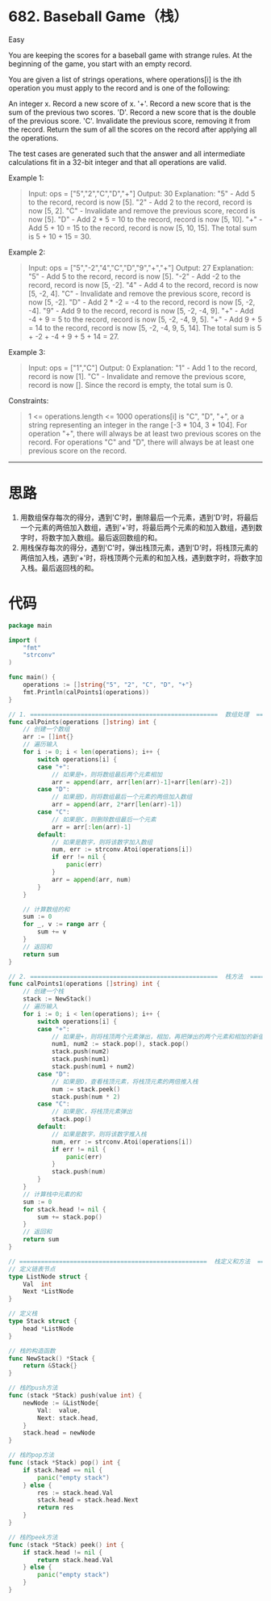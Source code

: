 # 682. Baseball Game（栈）

Easy

You are keeping the scores for a baseball game with strange rules. At the beginning of the game, you start with an empty record.

You are given a list of strings operations, where operations[i] is the ith operation you must apply to the record and is one of the following:

An integer x.
Record a new score of x.
'+'.
Record a new score that is the sum of the previous two scores.
'D'.
Record a new score that is the double of the previous score.
'C'.
Invalidate the previous score, removing it from the record.
Return the sum of all the scores on the record after applying all the operations.

The test cases are generated such that the answer and all intermediate calculations fit in a 32-bit integer and that all operations are valid.

 

Example 1:
> Input: ops = ["5","2","C","D","+"]
Output: 30
Explanation:
"5" - Add 5 to the record, record is now [5].
"2" - Add 2 to the record, record is now [5, 2].
"C" - Invalidate and remove the previous score, record is now [5].
"D" - Add 2 * 5 = 10 to the record, record is now [5, 10].
"+" - Add 5 + 10 = 15 to the record, record is now [5, 10, 15].
The total sum is 5 + 10 + 15 = 30.

Example 2:
> Input: ops = ["5","-2","4","C","D","9","+","+"]
Output: 27
Explanation:
"5" - Add 5 to the record, record is now [5].
"-2" - Add -2 to the record, record is now [5, -2].
"4" - Add 4 to the record, record is now [5, -2, 4].
"C" - Invalidate and remove the previous score, record is now [5, -2].
"D" - Add 2 * -2 = -4 to the record, record is now [5, -2, -4].
"9" - Add 9 to the record, record is now [5, -2, -4, 9].
"+" - Add -4 + 9 = 5 to the record, record is now [5, -2, -4, 9, 5].
"+" - Add 9 + 5 = 14 to the record, record is now [5, -2, -4, 9, 5, 14].
The total sum is 5 + -2 + -4 + 9 + 5 + 14 = 27.

Example 3:
> Input: ops = ["1","C"]
Output: 0
Explanation:
"1" - Add 1 to the record, record is now [1].
"C" - Invalidate and remove the previous score, record is now [].
Since the record is empty, the total sum is 0.
 

Constraints:
> 1 <= operations.length <= 1000
operations[i] is "C", "D", "+", or a string representing an integer in the range [-3 * 104, 3 * 104].
For operation "+", there will always be at least two previous scores on the record.
For operations "C" and "D", there will always be at least one previous score on the record.

---

# 思路
1. 用数组保存每次的得分，遇到'C'时，删除最后一个元素，遇到'D'时，将最后一个元素的两倍加入数组，遇到'+'时，将最后两个元素的和加入数组，遇到数字时，将数字加入数组。最后返回数组的和。
2. 用栈保存每次的得分，遇到'C'时，弹出栈顶元素，遇到'D'时，将栈顶元素的两倍加入栈，遇到'+'时，将栈顶两个元素的和加入栈，遇到数字时，将数字加入栈。最后返回栈的和。

# 代码
```go
package main

import (
	"fmt"
	"strconv"
)

func main() {
	operations := []string{"5", "2", "C", "D", "+"}
	fmt.Println(calPoints1(operations))
}

// 1. ====================================================  数组处理  ====================================================
func calPoints(operations []string) int {
	// 创建一个数组
	arr := []int{}
	// 遍历输入
	for i := 0; i < len(operations); i++ {
		switch operations[i] {
		case "+":
			// 如果是+，则将数组最后两个元素相加
			arr = append(arr, arr[len(arr)-1]+arr[len(arr)-2])
		case "D":
			// 如果是D，则将数组最后一个元素的两倍加入数组
			arr = append(arr, 2*arr[len(arr)-1])
		case "C":
			// 如果是C，则删除数组最后一个元素
			arr = arr[:len(arr)-1]
		default:
			// 如果是数字，则将该数字加入数组
			num, err := strconv.Atoi(operations[i])
			if err != nil {
				panic(err)
			}
			arr = append(arr, num)
		}
	}

	// 计算数组的和
	sum := 0
	for _, v := range arr {
		sum += v
	}
	// 返回和
	return sum
}

// 2. ====================================================  栈方法  ====================================================
func calPoints1(operations []string) int {
	// 创建一个栈
	stack := NewStack()
	// 遍历输入
	for i := 0; i < len(operations); i++ {
		switch operations[i] {
		case "+":
			// 如果是+，则将栈顶两个元素弹出，相加，再把弹出的两个元素和相加的新值推入栈
			num1, num2 := stack.pop(), stack.pop()
			stack.push(num2)
			stack.push(num1)
			stack.push(num1 + num2)
		case "D":
			// 如果是D，查看栈顶元素，将栈顶元素的两倍推入栈
			num := stack.peek()
			stack.push(num * 2)
		case "C":
			// 如果是C，将栈顶元素弹出
			stack.pop()
		default:
			// 如果是数字，则将该数字推入栈
			num, err := strconv.Atoi(operations[i])
			if err != nil {
				panic(err)
			}
			stack.push(num)
		}
	}
	// 计算栈中元素的和
	sum := 0
	for stack.head != nil {
		sum += stack.pop()
	}
	// 返回和
	return sum
}

// ====================================================  栈定义和方法  ====================================================
// 定义链表节点
type ListNode struct {
	Val  int
	Next *ListNode
}

// 定义栈
type Stack struct {
	head *ListNode
}

// 栈的构造函数
func NewStack() *Stack {
	return &Stack{}
}

// 栈的push方法
func (stack *Stack) push(value int) {
	newNode := &ListNode{
		Val:  value,
		Next: stack.head,
	}
	stack.head = newNode
}

// 栈的pop方法
func (stack *Stack) pop() int {
	if stack.head == nil {
		panic("empty stack")
	} else {
		res := stack.head.Val
		stack.head = stack.head.Next
		return res
	}
}

// 栈的peek方法
func (stack *Stack) peek() int {
	if stack.head != nil {
		return stack.head.Val
	} else {
		panic("empty stack")
	}
}
```